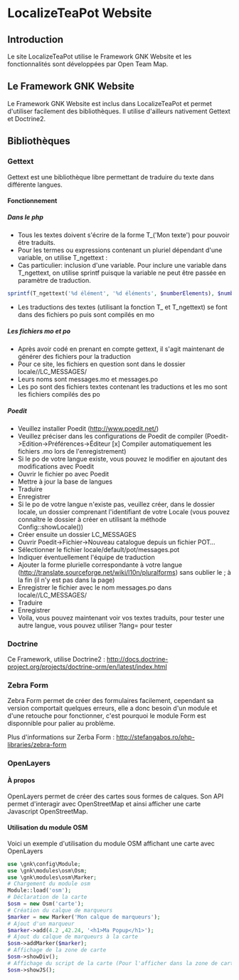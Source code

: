 # LocalizeTeaPot Website

## Introduction

Le site LocalizeTeaPot utilise le Framework GNK Website et les fonctionnalités sont développées par Open Team Map.

## Le Framework GNK Website

Le Framework GNK Website est inclus dans LocalizeTeaPot et permet d'utiliser facilement des bibliothèques. Il utilise d'ailleurs nativement Gettext et Doctrine2.

## Bibliothèques

### Gettext

Gettext est une bibliothèque libre permettant de traduire du texte dans différente langues.

#### Fonctionnement

##### Dans le php

* Tous les textes doivent s'écrire de la forme T_('Mon texte') pour pouvoir être traduits.
* Pour les termes ou expressions contenant un pluriel dépendant d'une variable, on utilise T_ngettext :
 * Cas particulier: inclusion d'une variable. Pour inclure une variable dans T_ngettext, on utilise sprintf puisque la variable ne peut être passée en paramètre de traduction.
```php
sprintf(T_ngettext('%d élément', '%d éléments', $numberElements), $numberElements);
```
* Les traductions des textes (utilisant la fonction T_ et T_ngettext) se font dans des fichiers po puis sont compilés en mo

##### Les fichiers mo et po

* Après avoir codé en prenant en compte gettext, il s'agit maintenant de générer des fichiers pour la traduction
* Pour ce site, les fichiers en question sont dans le dossier locale/<identifiantLocale>/LC_MESSAGES/
* Leurs noms sont messages.mo et messages.po
* Les po sont des fichiers textes contenant les traductions et les mo sont les fichiers compilés des po

##### Poedit

* Veuillez installer Poedit (http://www.poedit.net/)
* Veuillez préciser dans les configurations de Poedit de compiler (Poedit->Edition->Préférences->Éditeur [x] Compiler automatiquement les fichiers .mo lors de l'enregistrement)
* Si le po de votre langue existe, vous pouvez le modifier en ajoutant des modifications avec Poedit
 * Ouvrir le fichier po avec Poedit
 * Mettre à jour la base de langues
 * Traduire
 * Enregistrer
* Si le po de votre langue n'existe pas, veuillez créer, dans le dossier locale, un dossier comprenant l'identifiant de votre Locale (vous pouvez connaître le dossier à créer en utilisant la méthode Config::showLocale())
 * Créer ensuite un dossier LC_MESSAGES
 * Ouvrir Poedit->Fichier->Nouveau catalogue depuis un fichier POT…
 * Sélectionner le fichier locale/default/pot/messages.pot
 * Indiquer éventuellement l'équipe de traduction
 * Ajouter la forme plurielle correspondante à votre langue (http://translate.sourceforge.net/wiki/l10n/pluralforms) sans oublier le ; à la fin (il n'y est pas dans la page)
 * Enregistrer le fichier avec le nom messages.po dans locale/<identifiantLocale>/LC_MESSAGES/
 * Traduire
 * Enregistrer
* Voila, vous pouvez maintenant voir vos textes traduits, pour tester une autre langue, vous pouvez utiliser ?lang=<identifiantLocale> pour tester

### Doctrine

Ce Framework, utilise Doctrine2 : http://docs.doctrine-project.org/projects/doctrine-orm/en/latest/index.html

### Zebra Form

Zebra Form permet de créer des formulaires facilement, cependant sa version comportait quelques erreurs, elle a donc besoin d'un module et d'une retouche pour fonctionner, c'est pourquoi le module Form est disponnible pour palier au problème.

Plus d'informations sur Zerba Form : http://stefangabos.ro/php-libraries/zebra-form

### OpenLayers

#### À propos

OpenLayers permet de créer des cartes sous formes de calques. Son API permet d'interagir avec OpenStreetMap et ainsi afficher une carte Javascript OpenStreetMap.

#### Utilisation du module OSM

Voici un exemple d'utilisation du module OSM affichant une carte avec OpenLayers
```php
use \gnk\config\Module;
use \gnk\modules\osm\Osm;
use \gnk\modules\osm\Marker;
# Chargement du module osm
Module::load('osm');
# Déclaration de la carte
$osm = new Osm('carte');
# Création du calque de marqueurs
$marker = new Marker('Mon calque de marqueurs');
# Ajout d'un marqueur
$marker->add(4.2 ,42.24, '<h1>Ma Popup</h1>');
# Ajout du calque de marqueurs à la carte
$osm->addMarker($marker);
# Affichage de la zone de carte
$osm->showDiv();
# Affichage du script de la carte (Pour l'afficher dans la zone de carte)
$osm->showJS();

```